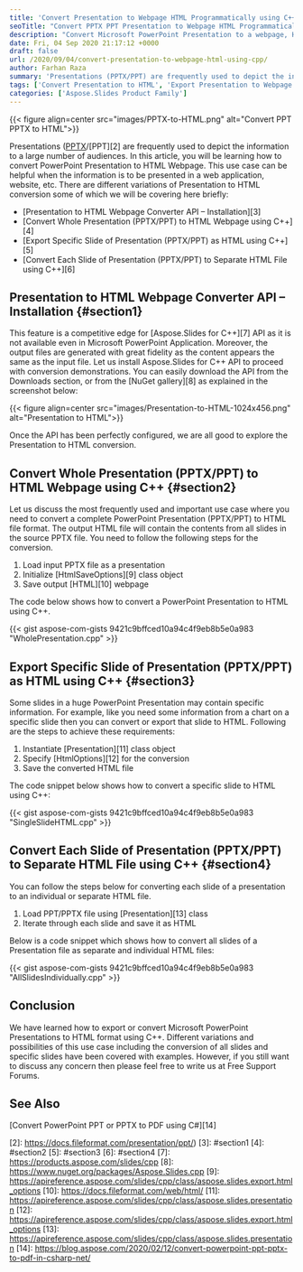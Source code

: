 ```yaml
---
title: 'Convert Presentation to Webpage HTML Programmatically using C++'
seoTitle: "Convert PPTX PPT Presentation to Webpage HTML Programmatically C++"
description: "Convert Microsoft PowerPoint Presentation to a webpage, HTML or MHTML format using C++ Programmatically. Export specific or all slides of PPTX or PPT."
date: Fri, 04 Sep 2020 21:17:12 +0000
draft: false
url: /2020/09/04/convert-presentation-to-webpage-html-using-cpp/
author: Farhan Raza
summary: 'Presentations (PPTX/PPT) are frequently used to depict the information to a large number of audiences. In this article, we will be discussing how to convert PowerPoint Presentation to HTML. This use case can be helpful when the information is to be presented in a web application, website, etc.'
tags: ['Convert Presentation to HTML', 'Export Presentation to Webpage', 'PPT to HTML', 'PPTX to HTML', 'Presentation to HTML']
categories: ['Aspose.Slides Product Family']
---
```




{{< figure align=center src="images/PPTX-to-HTML.png" alt="Convert PPT PPTX to HTML">}}


Presentations ([PPTX][1]/[PPT][2] are frequently used to depict the information to a large number of audiences. In this article, you will be learning how to convert PowerPoint Presentation to HTML Webpage. This use case can be helpful when the information is to be presented in a web application, website, etc. There are different variations of Presentation to HTML conversion some of which we will be covering here briefly:

*   [Presentation to HTML Webpage Converter API – Installation][3]
*   [Convert Whole Presentation (PPTX/PPT) to HTML Webpage using C++][4]
*   [Export Specific Slide of Presentation (PPTX/PPT) as HTML using C++][5]
*   [Convert Each Slide of Presentation (PPTX/PPT) to Separate HTML File using C++][6]

## Presentation to HTML Webpage Converter API – Installation {#section1}

This feature is a competitive edge for [Aspose.Slides for C++][7] API as it is not available even in Microsoft PowerPoint Application. Moreover, the output files are generated with great fidelity as the content appears the same as the input file. Let us install Aspose.Slides for C++ API to proceed with conversion demonstrations. You can easily download the API from the Downloads section, or from the [NuGet gallery][8] as explained in the screenshot below:



{{< figure align=center src="images/Presentation-to-HTML-1024x456.png" alt="Presentation to HTML">}}


Once the API has been perfectly configured, we are all good to explore the Presentation to HTML conversion.

## Convert Whole Presentation (PPTX/PPT) to HTML Webpage using C++ {#section2}

Let us discuss the most frequently used and important use case where you need to convert a complete PowerPoint Presentation (PPTX/PPT) to HTML file format. The output HTML file will contain the contents from all slides in the source PPTX file. You need to follow the following steps for the conversion.

1.  Load input PPTX file as a presentation
2.  Initialize [HtmlSaveOptions][9] class object
3.  Save output [HTML][10] webpage

The code below shows how to convert a PowerPoint Presentation to HTML using C++.

{{< gist aspose-com-gists 9421c9bffced10a94c4f9eb8b5e0a983 "WholePresentation.cpp" >}}

## Export Specific Slide of Presentation (PPTX/PPT) as HTML using C++ {#section3}

Some slides in a huge PowerPoint Presentation may contain specific information. For example, like you need some information from a chart on a specific slide then you can convert or export that slide to HTML. Following are the steps to achieve these requirements:

1.  Instantiate [Presentation][11] class object
2.  Specify [HtmlOptions][12] for the conversion
3.  Save the converted HTML file

The code snippet below shows how to convert a specific slide to HTML using C++:

{{< gist aspose-com-gists 9421c9bffced10a94c4f9eb8b5e0a983 "SingleSlideHTML.cpp" >}}

## Convert Each Slide of Presentation (PPTX/PPT) to Separate HTML File using C++ {#section4}

You can follow the steps below for converting each slide of a presentation to an individual or separate HTML file.

1.  Load PPT/PPTX file using [Presentation][13] class
2.  Iterate through each slide and save it as HTML

Below is a code snippet which shows how to convert all slides of a Presentation file as separate and individual HTML files:

{{< gist aspose-com-gists 9421c9bffced10a94c4f9eb8b5e0a983 "AllSlidesIndividually.cpp" >}}

## Conclusion

We have learned how to export or convert Microsoft PowerPoint Presentations to HTML format using C++. Different variations and possibilities of this use case including the conversion of all slides and specific slides have been covered with examples. However, if you still want to discuss any concern then please feel free to write us at Free Support Forums.

## See Also

[Convert PowerPoint PPT or PPTX to PDF using C#][14]




[1]: https://docs.fileformat.com/presentation/pptx/
[2]: https://docs.fileformat.com/presentation/ppt/)
[3]: #section1
[4]: #section2
[5]: #section3
[6]: #section4
[7]: https://products.aspose.com/slides/cpp
[8]: https://www.nuget.org/packages/Aspose.Slides.cpp
[9]: https://apireference.aspose.com/slides/cpp/class/aspose.slides.export.html_options
[10]: https://docs.fileformat.com/web/html/
[11]: https://apireference.aspose.com/slides/cpp/class/aspose.slides.presentation
[12]: https://apireference.aspose.com/slides/cpp/class/aspose.slides.export.html_options
[13]: https://apireference.aspose.com/slides/cpp/class/aspose.slides.presentation
[14]: https://blog.aspose.com/2020/02/12/convert-powerpoint-ppt-pptx-to-pdf-in-csharp-net/





